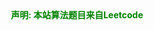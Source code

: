 ﻿---
home: true
heroImage: /imgs/head.jpg
sidebar: auto
sidebarDepth: 2
---

<center><b><font color="green">声明: 本站算法题目来自Leetcode</font></b></center>


<!-- <!DOCTYPE html>
<html>
	<head>
		<meta charset="UTF-8">
		<title></title>
	</head>
	<body>
		<div class="container">
			<div class="in" text-align="center">
				<p align="justify">本站主要记录个人的学习内容, 近期搭建, 也会持续记录过去个人所掌握的技能,激励自己,持续学习!</p>
				<p  align="justify">本站内容包括但不限于后端技术,前端技术,运维技术,涉及到的语言主要包括Java, Python, GoLang等.</p>
				<p  align="justify">本站正在开发中, 后续会加入更加丰富的内容, 记录生活! 记录工作! 敬请期待... 冲冲冲! </p>
			</div>
		</div>
        <div text-align="center">
           <h2><p align="center">声明: 本站算法题目来自Leetcode</p></h2>
        </div>
        <div class="container">
			<div class="bot">
				<center><a href="https://leetcode-cn.com/problemset/all/" target="_blank"><h3>Leetcode</h3></a> </center>
			</div>
			<div class="bot">
				<center><a href="https://github.com/" target="_blank"><h3>Github</h3></a> </center>
			</div>
			<div class="bot">
				<center><a href="https://www.processon.com/" target="_blank"><h3>ProcessOn</h3></a> </center>
			</div>
			<div class="bot">
				<center><a href="https://www.csdn.net/" target="_blank"><h3>CSDN</h3></a> </center>
			</div>
			<div class="bot">
				<center><a href="https://juejin.im/" target="_blank"><h3>掘金社区</h3></a> </center>
			</div>
			<div class="bot">
				<center><a href="https://www.bilibili.com/" target="_blank"><h3>Bilibili</h3></a> </center>
			</div>
			<div class="bot">
				<center><a href="https://www.githubs.cn/" target="_blank"><h3>Github中文社区</h3></a> </center>
			</div>
			<div class="bot">
				<center><a href="https://www.vuepress.cn/" target="_blank"><h3>VuePress</h3></a> </center>
			</div>
		</div>
	</body>
</html>

<style>
html body{
	
}

.container{
	text-align: center;
}


.in {
	display: inline-block;
}

p {
    /* margin-top: 0;
    padding:0 3% 0 3%; */
	font-size: 15px;
}

.bot{
	width: 25%;
	display: inline-block;
}

</style> -->



<!-- --- -->
<!-- :tada:
:100: 
:bamboo: 
:gift_heart: 
:fire: 
:smile: 
:laughing:
:blush:
:smiley:
:relaxed:
:smirk:
:heart_eyes:
:kissing_heart:
:kissing_closed_eyes:
:flushed:
:relieved:
:satisfied:
:grin:
:womans_hat:
:mans_shoe:
:closed_umbrella:
:briefcase:
:handbag:
:pouch:
:purse:
:eyeglasses:
:fishing_pole_and_fish:
:coffee:
:tea:
:sake:
:baby_bottle:
:beer:
:beers:
:cocktail:
:tropical_drink:
:wine_glass:
:fork_and_knife:
:pizza:
:hamburger:
:fries:
:poultry_leg:
:meat_on_bone:
:spaghetti:
:curry:
:sushi:
:fish_cake:
:rice_ball:
:rice_cracker:
:rice:
:ramen:
:stew:
:oden:
:dango:
:egg:
:bread:
:doughnut:
:custard:
:icecream:
:ice_cream:
:shaved_ice:
:birthday:
:cake:
:cookie:
:chocolate_bar:
:candy:
:lollipop:
:honey_pot:
:apple:
:green_apple:
:tangerine:
:lemon:
:cherries:
:grapes:
:watermelon:
:strawberry:
:peach:     -->
                                                                                                                                             

